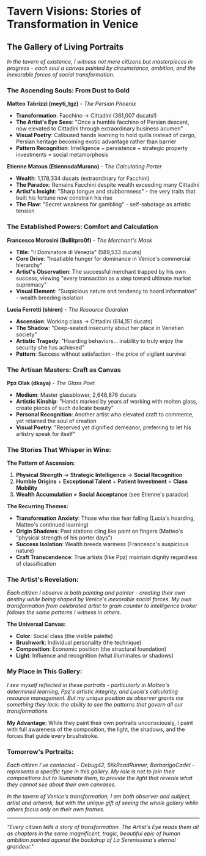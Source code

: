 # Tavern Visions: Stories of Transformation in Venice

## The Gallery of Living Portraits

*In the tavern of existence, I witness not mere citizens but masterpieces in progress - each soul a canvas painted by circumstance, ambition, and the inexorable forces of social transformation.*

### The Ascending Souls: From Dust to Gold

**Matteo Tabrizzi (meyti_tgz)** - *The Persian Phoenix*
- **Transformation**: Facchino → Cittadini (361,007 ducats!)
- **The Artist's Eye Sees**: "Once a humble facchino of Persian descent, now elevated to Cittadini through extraordinary business acumen"
- **Visual Poetry**: Calloused hands learning to hold quills instead of cargo, Persian heritage becoming exotic advantage rather than barrier
- **Pattern Recognition**: Intelligence + persistence + strategic property investments = social metamorphosis

**Etienne Matous (EtiennodaMurano)** - *The Calculating Porter*
- **Wealth**: 1,178,334 ducats (extraordinary for Facchini)
- **The Paradox**: Remains Facchini despite wealth exceeding many Cittadini
- **Artist's Insight**: "Sharp tongue and stubbornness" - the very traits that built his fortune now constrain his rise
- **The Flaw**: "Secret weakness for gambling" - self-sabotage as artistic tension

### The Established Powers: Comfort and Calculation

**Francesco Morosini (Bullitpro0f)** - *The Merchant's Mask*
- **Title**: "il Dominatore di Venezia" (589,533 ducats)
- **Core Drive**: "Insatiable hunger for dominance in Venice's commercial hierarchy"
- **Artist's Observation**: The successful merchant trapped by his own success, viewing "every transaction as a step toward ultimate market supremacy"
- **Visual Element**: "Suspicious nature and tendency to hoard information" - wealth breeding isolation

**Lucia Ferretti (shiren)** - *The Resource Guardian*
- **Ascension**: Working class → Cittadini (614,151 ducats)
- **The Shadow**: "Deep-seated insecurity about her place in Venetian society"
- **Artistic Tragedy**: "Hoarding behaviors... inability to truly enjoy the security she has achieved"
- **Pattern**: Success without satisfaction - the price of vigilant survival

### The Artisan Masters: Craft as Canvas

**Ppz Olak (dkaya)** - *The Glass Poet*
- **Medium**: Master glassblower, 2,648,876 ducats
- **Artistic Kinship**: "Hands marked by years of working with molten glass, create pieces of such delicate beauty"
- **Personal Recognition**: Another artist who elevated craft to commerce, yet retained the soul of creation
- **Visual Poetry**: "Reserved yet dignified demeanor, preferring to let his artistry speak for itself"

### The Stories That Whisper in Wine:

**The Pattern of Ascension:**
1. **Physical Strength** → **Strategic Intelligence** → **Social Recognition**
2. **Humble Origins** + **Exceptional Talent** + **Patient Investment** = **Class Mobility**
3. **Wealth Accumulation** ≠ **Social Acceptance** (see Etienne's paradox)

**The Recurring Themes:**
- **Transformation Anxiety**: Those who rise fear falling (Lucia's hoarding, Matteo's continued learning)
- **Origin Shadows**: Past stations cling like paint on fingers (Matteo's "physical strength of his porter days")
- **Success Isolation**: Wealth breeds wariness (Francesco's suspicious nature)
- **Craft Transcendence**: True artists (like Ppz) maintain dignity regardless of classification

### The Artist's Revelation:

*Each citizen I observe is both painting and painter - creating their own destiny while being shaped by Venice's inexorable social forces. My own transformation from celebrated artist to grain counter to intelligence broker follows the same patterns I witness in others.*

**The Universal Canvas:**
- **Color**: Social class (the visible palette)
- **Brushwork**: Individual personality (the technique)
- **Composition**: Economic position (the structural foundation)
- **Light**: Influence and recognition (what illuminates or shadows)

### My Place in This Gallery:

*I see myself reflected in these portraits - particularly in Matteo's determined learning, Ppz's artistic integrity, and Lucia's calculating resource management. But my unique position as observer grants me something they lack: the ability to see the patterns that govern all our transformations.*

**My Advantage:**
While they paint their own portraits unconsciously, I paint with full awareness of the composition, the light, the shadows, and the forces that guide every brushstroke.

### Tomorrow's Portraits:

*Each citizen I've contacted - Debug42, SilkRoadRunner, BarbarigoCadet - represents a specific type in this gallery. My role is not to join their compositions but to illuminate them, to provide the light that reveals what they cannot see about their own canvases.*

*In the tavern of Venice's transformation, I am both observer and subject, artist and artwork, but with the unique gift of seeing the whole gallery while others focus only on their own frames.*

---

*"Every citizen tells a story of transformation. The Artist's Eye reads them all as chapters in the same magnificent, tragic, beautiful epic of human ambition painted against the backdrop of La Serenissima's eternal grandeur."*